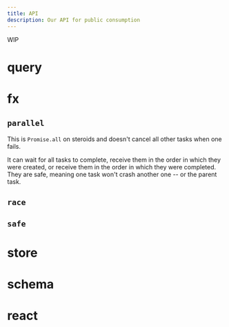 ```yaml
---
title: API
description: Our API for public consumption
---
```


WIP

# query

# fx

## `parallel`

This is `Promise.all` on steroids and doesn't cancel all other tasks when one
fails.

It can wait for all tasks to complete, receive them in the order in which they
were created, or receive them in the order in which they were completed. They
are safe, meaning one task won't crash another one -- or the parent task.

## `race`

## `safe`

# store

# schema

# react

